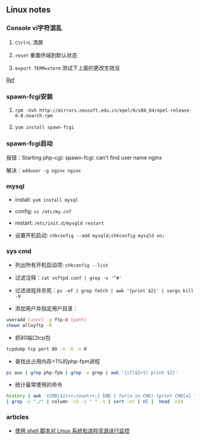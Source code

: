 ## Linux notes

### Console vi字符混乱

1. `Ctrl+L` 清屏

2. `reset` 重置终端到默认状态

3. `export TERM=xterm` 测试下上面的更改生效没

[Ref](http://serverfault.com/questions/327705/linode-lish-shell-vim-and-nano-rendering-troubles-lines-not-appearing-cursor)


### spawn-fcgi安装

1. `rpm -Uvh http://mirrors.neusoft.edu.cn/epel/6/x86_64/epel-release-6-8.noarch.rpm`

2. `yum install spawn-fcgi`


### spawn-fcgi启动

报错：Starting php-cgi: spawn-fcgi: can't find user name nginx

解决：`adduser -g nginx nginx`


### mysql

- install: `yum install mysql`

- config: `vi /etc/my.cnf`

- restart: `/etc/init.d/mysqld restart`

- 设置开机启动: `chkconfig --add mysqld;chkconfig mysqld on;`


### sys cmd

- 列出所有开机启动项: `chkconfig --list`

- 过滤注释：`cat vsftpd.conf | grep -v '^#'`

- 过滤进程并杀死：`ps -ef | grep fetch | awk '{print $2}' | xargs kill -9`

- 添加用户并指定用户目录：
``` bash
useradd [user] -g ftp-d [path]
chown alloyftp -R
```

* 抓80端口tcp包
``` bash
tcpdump tcp port 80 -n -X -s 0
```

- 查找出占用内存>1%的php-fpm进程
``` bash
ps aux | grep php-fpm | grep -v grep | awk '{if($2>1) print $2}'
```

- 统计最常使用的命令
``` bash
history | awk '{CMD[$2]++;count++;} END { for(a in CMD) {print CMD[a] " " CMD[a]/count*100 "% " a}}' \
| grep -v "./" | column -c3 -s " " -t | sort -nr | nl |  head -n10
```

### articles

- [使用 shell 脚本对 Linux 系统和进程资源进行监控](http://www.ibm.com/developerworks/cn/linux/l-cn-shell-monitoring/)
